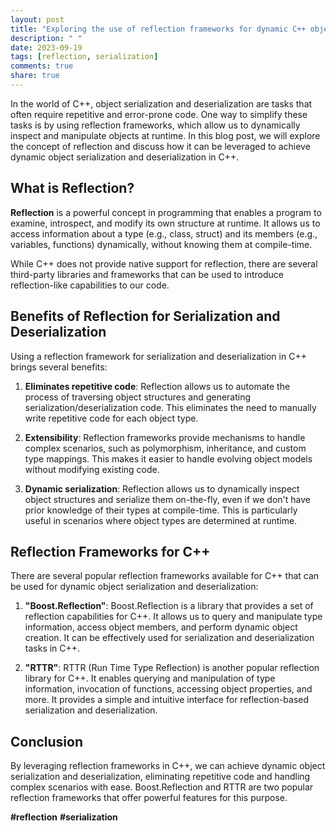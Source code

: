 ```yaml
---
layout: post
title: "Exploring the use of reflection frameworks for dynamic C++ object serialization and deserialization"
description: " "
date: 2023-09-19
tags: [reflection, serialization]
comments: true
share: true
---
```


In the world of C++, object serialization and deserialization are tasks that often require repetitive and error-prone code. One way to simplify these tasks is by using reflection frameworks, which allow us to dynamically inspect and manipulate objects at runtime. In this blog post, we will explore the concept of reflection and discuss how it can be leveraged to achieve dynamic object serialization and deserialization in C++.

## What is Reflection?

**Reflection** is a powerful concept in programming that enables a program to examine, introspect, and modify its own structure at runtime. It allows us to access information about a type (e.g., class, struct) and its members (e.g., variables, functions) dynamically, without knowing them at compile-time.

While C++ does not provide native support for reflection, there are several third-party libraries and frameworks that can be used to introduce reflection-like capabilities to our code.

## Benefits of Reflection for Serialization and Deserialization

Using a reflection framework for serialization and deserialization in C++ brings several benefits:

1. **Eliminates repetitive code**: Reflection allows us to automate the process of traversing object structures and generating serialization/deserialization code. This eliminates the need to manually write repetitive code for each object type.

2. **Extensibility**: Reflection frameworks provide mechanisms to handle complex scenarios, such as polymorphism, inheritance, and custom type mappings. This makes it easier to handle evolving object models without modifying existing code.

3. **Dynamic serialization**: Reflection allows us to dynamically inspect object structures and serialize them on-the-fly, even if we don't have prior knowledge of their types at compile-time. This is particularly useful in scenarios where object types are determined at runtime.

## Reflection Frameworks for C++

There are several popular reflection frameworks available for C++ that can be used for dynamic object serialization and deserialization:

1. **"Boost.Reflection"**: Boost.Reflection is a library that provides a set of reflection capabilities for C++. It allows us to query and manipulate type information, access object members, and perform dynamic object creation. It can be effectively used for serialization and deserialization tasks in C++.

2. **"RTTR"**: RTTR (Run Time Type Reflection) is another popular reflection library for C++. It enables querying and manipulation of type information, invocation of functions, accessing object properties, and more. It provides a simple and intuitive interface for reflection-based serialization and deserialization.

## Conclusion

By leveraging reflection frameworks in C++, we can achieve dynamic object serialization and deserialization, eliminating repetitive code and handling complex scenarios with ease. Boost.Reflection and RTTR are two popular reflection frameworks that offer powerful features for this purpose.

**#reflection** **#serialization**